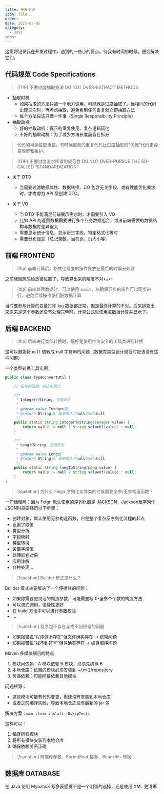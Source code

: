 ```yaml
---
title: 开发小记
icon: file
order:
date: 2025-08-05
category:
  - Java
tags:
---
```

这里将记录我在开发过程中，遇到的一些小的盲点。待我有时间的时候，便会解决它们。

## 代码规范 Code Specifications


> [!TIP] 不要过度抽取方法 DO NOT OVER-EXTRACT METHODS

- 抽取时机
	- 如果抽取的方法只被一个地方调用，可能就是过度抽取了。当相同的代码出现三次时，再考虑抽取，避免看到任何重复就立即抽取方法
	- 每个方法应该只做一件事（Single Responsibility Principle）
- 抽取动机
	- 好的抽取动机：真正的重复使用、复杂逻辑简化
	- 不好的抽取动机：为了减少方法长度而盲目拆分

> 代码的可读性更重要。有时候直观的重复代码比过度抽取的"优雅"代码更容易理解和维护。


> [!TIP] 不要过度追求所谓的规范性 DO NOT OVER-PURSUE THE SO-CALLED “STANDARDIZATION”

- 关于 DTO 
	- 当需要过滤敏感属性、数据转换、DO 包含无关字段、或有性能优化要求时，才考虑为 API 层创建 DTO。

- 关于 VO
	- 当 DTO 不能满足前端展示需求时，才需要引入 VO
	- 比如 API 的返回数据需要进行多个业务数据组合，或者前端需要的数据结构与数据库差异很大
	- 需要显示统计信息，显示衍生字段，特定格式化等时
	- 需要分页信息（总记录数、当前页、页大小等）


## 前端 FRONTEND

> [!tip] 前端计算后，格式化精度的操作要放在最后的时候去处理

之前我就疏忽给放错位置了，导致算出来的精度不对•ᴗ•💧 

 > [!tip] 前端处理数据时，可以使用 `await`，以确保异步的操作可以同步进行，避免后续操作使用脏数据计算

当时要参与计算的变量打印 log 数据都正常，但是最终计算的不对。后来排查出来原来是这个参数还没有处理完毕时，计算公式就使用脏数据计算并显示了。

## 后端 BACKEND

> [!tip] 后端进行类型转换时，最好是使用空值安全的工具类进行转换

这可以避免将 `null` 值转成 null 字符串的问题（数据库类型设计规范时应该没有这种问题） 

一个类型转换工具实例：
```java
public class TypeConvertUtil {

	// 私有构造器，防止实例化 

    /**
     * Integer转String，空值安全
     * 
     * @param value Integer值
     * @return String值，如果输入为null则返回null
     */
    public static String integerToString(Integer value) {
        return value != null ? String.valueOf(value) : null;
    }

    /**
     * Long转String，空值安全
     * 
     * @param value Long值
     * @return String值，如果输入为null则返回null
     */
    public static String longToString(Long value) {
        return value != null ? String.valueOf(value) : null;
    }
}
```

> [!question] 为什么 Feign 序列化实体类的时候需要全参/无参构造函数？

一句话理解：因为 Feign 默认使用的序列化器是 JACKSON，Jackson反序列化JSON时需要经历以下步骤：
- 创建对象，默认使用无参构造函数，它是整个复杂反序列化流程的起点
- 设置字段值
- 类型分析
- 字段映射
- 类型转换
- 设置字段值
- 处理嵌套对象
- 应用注解
- 各种处理...

> [!question] Builder 模式是什么？

Builder 模式主要解决了一个便捷性的问题：
- 如果你需要更灵活的构造参数，可能需要写 0-全参个个数的构造方法
- 可以流式调用，便捷性更好
- 在 build 方法中可以进行参数校验
- ...

> [!question] 程序包不存在与找不到符号的问题

- 如果报错说"程序包不存在"但文件确实存在 → 依赖问题
- 如果报错说"找不到符号"但类确实存在 → 编译顺序问题


Maven 多模块项目的特点

1. 模块间依赖：A 模块依赖 B 模块，必须先编译 B
2. 本地仓库：依赖的模块必须安装到 ~/.m 2/repository
3. 传递依赖：可能间接依赖其他模块


  问题根源：
  - 这些模块可能有代码变更，但还没有安装到本地仓库
  - 或者之前编译失败，导致本地仓库没有最新的 jar 包
  
  解决方案：`mvn clean install -DskipTests`

  这样可以：
  1. 编译所有模块
  2. 将所有模块安装到本地仓库
  3. 确保依赖关系正确


> [!question] 前端传参数、SpringBoot 接参、BeanUtils 转换





## 数据库 DATABASE

在 Java 使用 MybatisX 写多表感觉不是一个明智的选择，还是使用 XML 更清晰  
